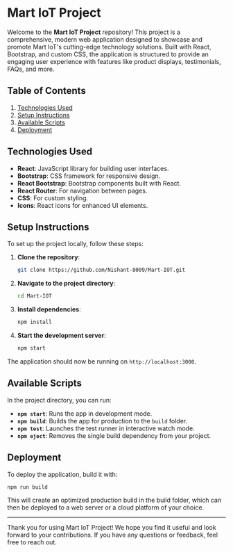 # Mart IoT Project

Welcome to the **Mart IoT Project** repository! This project is a comprehensive, modern web application designed to showcase and promote Mart IoT's cutting-edge technology solutions. Built with React, Bootstrap, and custom CSS, the application is structured to provide an engaging user experience with features like product displays, testimonials, FAQs, and more.

## Table of Contents


1. [Technologies Used](#technologies-used)
2. [Setup Instructions](#setup-instructions)
3. [Available Scripts](#available-scripts)
4. [Deployment](#deployment)


## Technologies Used

- **React**: JavaScript library for building user interfaces.
- **Bootstrap**: CSS framework for responsive design.
- **React Bootstrap**: Bootstrap components built with React.
- **React Router**: For navigation between pages.
- **CSS**: For custom styling.
- **Icons**: React icons for enhanced UI elements.

## Setup Instructions

To set up the project locally, follow these steps:

1. **Clone the repository**:
   ```bash
   git clone https://github.com/Nishant-8009/Mart-IOT.git

2. **Navigate to the project directory**:
    ```bash
    cd Mart-IOT

3. **Install dependencies**:
    ```bash
    npm install

4. **Start the development server**:
    ```bash
    npm start

The application should now be running on `http://localhost:3000`.

## Available Scripts

In the project directory, you can run:

- **`npm start`**: Runs the app in development mode.
- **`npm build`**: Builds the app for production to the `build` folder.
- **`npm test`**: Launches the test runner in interactive watch mode.
- **`npm eject`**: Removes the single build dependency from your project.

## Deployment

To deploy the application, build it with:

```bash
npm run build
```
This will create an optimized production build in the build folder, which can then be deployed to a web server or a cloud platform of your choice.

---
Thank you for using Mart IoT Project! We hope you find it useful and look forward to your contributions. If you have any questions or feedback, feel free to reach out.
